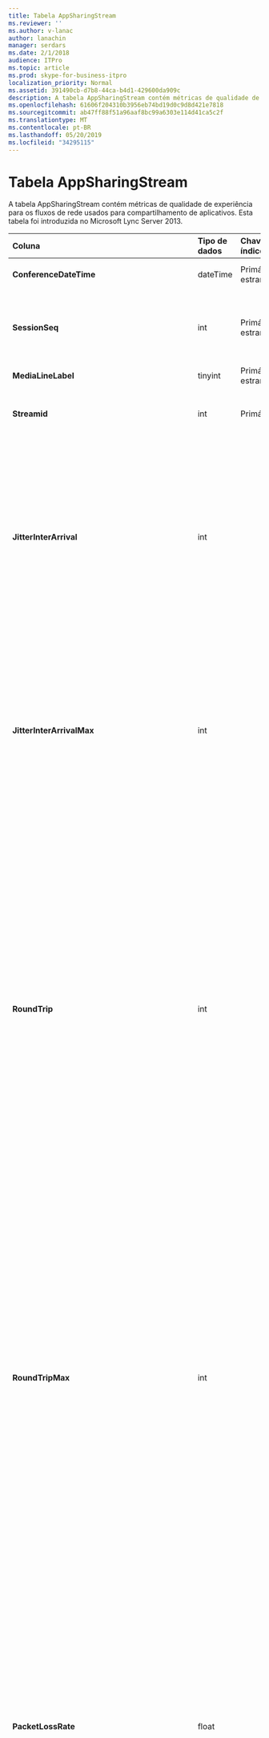 ```yaml
---
title: Tabela AppSharingStream
ms.reviewer: ''
ms.author: v-lanac
author: lanachin
manager: serdars
ms.date: 2/1/2018
audience: ITPro
ms.topic: article
ms.prod: skype-for-business-itpro
localization_priority: Normal
ms.assetid: 391490cb-d7b8-44ca-b4d1-429600da909c
description: A tabela AppSharingStream contém métricas de qualidade de experiência para os fluxos de rede usados para compartilhamento de aplicativos. Esta tabela foi introduzida no Microsoft Lync Server 2013.
ms.openlocfilehash: 61606f204310b3956eb74bd19d0c9d8d421e7818
ms.sourcegitcommit: ab47ff88f51a96aaf8bc99a6303e114d41ca5c2f
ms.translationtype: MT
ms.contentlocale: pt-BR
ms.lasthandoff: 05/20/2019
ms.locfileid: "34295115"
---
```

# <a name="appsharingstream-table"></a>Tabela AppSharingStream
 
A tabela AppSharingStream contém métricas de qualidade de experiência para os fluxos de rede usados para compartilhamento de aplicativos. Esta tabela foi introduzida no Microsoft Lync Server 2013.
  
|**Coluna**|**Tipo de dados**|**Chave/índice**|**Detalhes**|
|:-----|:-----|:-----|:-----|
|**ConferenceDateTime** <br/> |dateTime  <br/> |Primário, estrangeiro  <br/> |Data e hora em que a sessão foi iniciada.  <br/> |
|**SessionSeq** <br/> |int  <br/> |Primário, estrangeiro  <br/> |Identificador sequencial usado para distinguir entre as sessões iniciadas na mesma data e ao mesmo tempo.  <br/> |
|**MediaLineLabel** <br/> |tinyint  <br/> |Primário, estrangeiro  <br/> | Consulte [tabela de mídia](https://docs.microsoft.com/skypeforbusiness/schema-reference/quality-of-experience-qoe-database-schema/medialine-0). <br/> |
|**Streamid** <br/> |int  <br/> |Primária  <br/> |Identificador exclusivo do fluxo de compartilhamento de aplicativos.  <br/> |
|**JitterInterArrival** <br/> |int  <br/> ||Tremulação média detectada entre chegadas de pacote RTP. (Tremulação é uma medição de quanto uma chamada treme.) Valores altos de tremulação são normalmente causados por congestionamento ou por um servidor de mídia sobrecarregado e resultam em perda ou distorção de áudio.  <br/> |
|**JitterInterArrivalMax** <br/> |int  <br/> ||Variação máxima detectada entre as entradas do pacote RTP. (Tremulação é uma medida do "shakiness" de uma chamada.) Os valores de variação alta geralmente são causados por congestionamento ou um servidor de mídia sobrecarregado, resultando em áudio distorcido ou perdido.  <br/> |
|**RoundTrip** <br/> |int  <br/> ||Quantidade média (em milissegundos) exigida para que um pacote de protocolo RTP viaje até outro ponto de extremidade e retorne. Tempos de viagem de ida e volta de 200 milissegundos ou menos são considerados de qualidade aceitável.  <br/> Os valores altos de tempo de resposta podem ser causados por roteamento de chamadas internacionais, configuração incorreta de um roteamento ou um servidor de mídia sobrecarregado. Tempos de resposta altos resultam em dificuldades para conversas de áudio bidirecionais e em tempo real.  <br/> |
|**RoundTripMax** <br/> |int  <br/> ||A quantidade máxima de (em milissegundos) necessária para que um pacote de protocolo de transporte em tempo real vá para outro ponto de extremidade e, em seguida, retorne. Tempos de ida e volta de 200 milissegundos ou menos são considerados de qualidade aceitável.  <br/> Altos valores de tempo de resposta podem ser causados por roteamento de chamadas internacionais, configuração incorreta de um roteamento ou um servidor de mídia sobrecarregado. Tempos de resposta altos resultam em dificuldades para conversas de áudio bidirecionais e em tempo real.  <br/> |
|**PacketLossRate** <br/> |float  <br/> ||Taxa média de perda de pacotes de RTP (protocolo de transporte em tempo real). (A perda de pacotes ocorre quando pacotes de RTP, um protocolo usado para transmitir áudio e vídeo pela Internet, falha ao tentar alcançar seu destino). Altas taxas de perda geralmente são causadas por congestionamento, insuficiência da largura de banda, congestionamento ou interferência na rede sem fio ou um servidor de mídia sobrecarregado. A perda de pacotes normalmente resulta em distorção ou perda de áudio.  <br/> |
|**PacketLossRateMax** <br/> |float  <br/> ||Taxa máxima de perda de pacotes do protocolo de transporte em tempo real (RTP). (A perda de pacote ocorre quando pacotes RTP, um protocolo usado para a transmissão de áudio e vídeo pela Internet, não atinge seu destino.) Tarifas de alta perda são geralmente causadas por congestionamento; falta de largura de banda; congestionamento ou interferência sem fio; ou um servidor de mídia sobrecarregado. A perda de pacote normalmente resulta em perda ou distorção de áudio.  <br/> |
|**PacketUtilization** <br/> |int  <br/> ||Número de pacotes enviados.  <br/> |
|**Largura de banda** <br/> |int  <br/> ||Largura de banda unidirecional estimada disponível no final da sessão. Relatado em bits por segundo.  <br/> |
|**AppSharingPayloadDescription** <br/> |int  <br/> ||Descrição da carga de compartilhamento de aplicativos.  <br/> |
|**RelativeOneWayTotal** <br/> |float  <br/> ||Valor total de latência unidirecional. A latência unidirecional relativa mede o atraso entre o cliente e o servidor.  <br/> |
|**À** <br/> |float  <br/> ||Valor médio de uma latência unidirecional. A latência unidirecional relativa mede o atraso entre o cliente e o servidor.  <br/> |
|**RelativeOneWayMax** <br/> |float  <br/> ||Valor máximo de latência unidirecional. A latência unidirecional relativa mede o atraso entre o cliente e o servidor.  <br/> |
|**RelativeOneWayBurstOccurrences** <br/> |int  <br/> ||Total de ocorrências intermitentes unidirecionais. Uma transmissão "intermitente" é uma transmissão na qual os dados fluem em picos imprevisíveis em oposição a um fluxo constante. Essa métrica mede o fluxo de dados entre o cliente e o servidor.  <br/> |
|**RelativeOneWayBurstDensity** <br/> |float  <br/> ||Densidade total de intermitência unidirecional. Uma transmissão "intermitente" é uma transmissão na qual os dados fluem em picos imprevisíveis em oposição a um fluxo constante. Essa métrica mede o fluxo de dados entre o cliente e o servidor.  <br/> |
|**RelativeOneWayBurstDuration** <br/> |float  <br/> ||Duração total de intermitência unidirecional. Uma transmissão "intermitente" é uma transmissão na qual os dados fluem em picos imprevisíveis em oposição a um fluxo constante. Essa métrica mede o fluxo de dados entre o cliente e o servidor.  <br/> |
|**RelativeOneWayGapOccurrences** <br/> |int  <br/> ||Total de ocorrências de espaçamento unidirecionais. Uma transmissão "intermitente" é uma transmissão na qual os dados fluem em picos imprevisíveis em oposição a um fluxo constante; as lacunas indicam atrasos entre essas intermitências. Essa métrica mede o fluxo de dados entre o cliente e o servidor.  <br/> |
|**RelativeOneWayGapDensity** <br/> |float  <br/> ||Densidade total do espaço unidirecional. Uma transmissão "intermitente" é uma transmissão na qual os dados fluem em picos imprevisíveis em oposição a um fluxo constante; as lacunas indicam atrasos entre essas intermitências. Essa métrica mede o fluxo de dados entre o cliente e o servidor.  <br/> |
|**RelativeOneWayGapDuration** <br/> |float  <br/> ||Duração total unidirecional do espaço. Uma transmissão "intermitente" é uma transmissão na qual os dados fluem em picos imprevisíveis em oposição a um fluxo constante; as lacunas indicam atrasos entre essas intermitências. Essa métrica mede o fluxo de dados entre o cliente e o servidor.  <br/> |
|**ApplicationSharingType** <br/> |varChar (256)  <br/> ||Função do aplicativo (compartilhamento ou visualizador) e tipo de conteúdo.  <br/> |
|**RDPTileProcessingLatencyTotal** <br/> |float  <br/> ||Tempo total de processamento para blocos RDP (protocolo de área de trabalho remota). Um total maior equivale a um atraso mais longo na experiência de visualização.  <br/> |
|**À** <br/> |float  <br/> ||Tempo médio de processamento de blocos RDP (protocolo de área de trabalho remota). Um total maior equivale a um atraso mais longo na experiência de visualização.  <br/> |
|**RDPTileProcessingLatencyMax** <br/> |float  <br/> ||Tempo máximo de processamento de blocos RDP (protocolo de área de trabalho remota). Um total maior equivale a um atraso mais longo na experiência de visualização.  <br/> |
|**RDPTileProcessingLatencyBurstOccurrences** <br/> |int  <br/> ||Ocorrências intermitentes no tempo de processamento dos blocos RDP (protocolo de área de trabalho remota). Uma transmissão "intermitente" é uma transmissão na qual os dados fluem em picos imprevisíveis em oposição a um fluxo constante.  <br/> |
|**RDPTileProcessingLatencyBurstDensity** <br/> |float  <br/> ||Densidade de intermitência no tempo de processamento dos blocos RDP (protocolo de área de trabalho remota). Uma transmissão "intermitente" é uma transmissão na qual os dados fluem em picos imprevisíveis em oposição a um fluxo constante.  <br/> |
|**RDPTileProcessingLatencyBurstDuration** <br/> |float  <br/> ||Duração da intermitência no tempo de processamento dos blocos RDP (protocolo de área de trabalho remota). Uma transmissão "intermitente" é uma transmissão na qual os dados fluem em picos imprevisíveis em oposição a um fluxo constante.  <br/> |
|**RDPTileProcessingLatencyGapOccurrences** <br/> |int  <br/> ||Ocorrências de lacunas no tempo de processamento dos blocos RDP (protocolo de área de trabalho remota).  <br/> |
|**RDPTileProcessingLatencyGapDensity** <br/> |float  <br/> ||Densidade de espaço no bloco tempo de processamento de blocos RDP (protocolo de área de trabalho remota). A densidade de lacunas baixas equivale a uma melhor experiência de exibição.  <br/> |
|**RDPTileProcessingLatencyGapDuration** <br/> |float  <br/> ||Duração do espaço no bloco de tempo de processamento para blocos RDP (protocolo de área de trabalho remota). Durações de espaço curto equivalem a uma melhor experiência de exibição.  <br/> |
|**CaptureTileRateTotal** <br/> |float  <br/> ||Taxa total de blocos capturados (em blocos por segundo).  <br/> |
|**CaptureTileRateAverage** <br/> |float  <br/> ||Taxa média de blocos capturados (em blocos por segundo).  <br/> |
|**CaptureTileRateMax** <br/> |float  <br/> ||Taxa máxima de blocos capturados (em blocos por segundo).  <br/> |
|**CaptureTileRateBurstOccurrences** <br/> |em t  <br/> ||Ocorrências intermitentes na taxa de blocos capturados (em blocos por segundo).  <br/> |
|**CaptureTileRateBurstDensity** <br/> |float  <br/> ||Densidade de intermitência na taxa de blocos capturados (em blocos por segundo).  <br/> |
|**CaptureTileRateBurstDuration** <br/> |float  <br/> ||Duração da intermitência na taxa de blocos capturados (em blocos por segundo).  <br/> |
|**CaptureTileRateGapOccurrences** <br/> |int  <br/> ||Ocorrências de lacunas na taxa de blocos capturados (em blocos por segundo).  <br/> |
|**CaptureTileRateGapDensity** <br/> |float  <br/> ||Densidade da lacuna na taxa de blocos capturados (em blocos por segundo).  <br/> |
|**CaptureTileRateGapDuration** <br/> |float  <br/> ||Duração do espaçamento na taxa de blocos capturados (em blocos por segundo).  <br/> |
|**À** <br/> |float  <br/> ||A porcentagem total do conteúdo que não chegou ao visualizador, em vez disso, foi descartado e sobrescrito pelo novo conteúdo.  <br/> |
|**SpoiledTilePercentAverage** <br/> |float  <br/> ||A porcentagem média do conteúdo que não tinha chegado ao visualizador, em vez disso, foi descartado e sobrescrito pelo novo conteúdo.  <br/> |
|**SpoiledTilePercentMax** <br/> |float  <br/> ||A porcentagem máxima do conteúdo que não tinha chegado ao visualizador, em vez disso, foi descartada e sobrescrita pelo conteúdo novo.  <br/> |
|**SpoiledTilePercentBurstOccurrences** <br/> |int  <br/> ||As ocorrências de intermitência do conteúdo que não chegavam ao visualizador foram descartadas e sobrescritas pelo conteúdo novo.  <br/> |
|**SpoiledTilePercentBurstDensity** <br/> |float  <br/> ||Densidade de intermitência para o conteúdo que não tinha chegado ao visualizador, em vez disso, foi descartado e sobrescrito pelo novo conteúdo.  <br/> |
|**SpoiledTilePercentBurstDuration** <br/> |float  <br/> ||A duração da intermitência para o conteúdo que não tinha chegado ao visualizador, em vez disso, foi descartado e sobrescrito pelo novo conteúdo.  <br/> |
|**SpoiledTilePercentGapOccurrences** <br/> |int  <br/> ||As ocorrências de lacunas do conteúdo que não chegavam ao visualizador foram descartadas e sobrescritas pelo conteúdo novo.  <br/> |
|**SpoiledTilePercentGapDensity** <br/> |float  <br/> ||Densidade de espaço para o conteúdo que não tinha chegado ao visualizador, em vez disso, foi descartado e sobrescrito pelo novo conteúdo.  <br/> |
|**SpoiledTilePercentGapDuration** <br/> |float  <br/> ||Duração do espaço para o conteúdo que não tinha chegado ao visualizador, em vez disso, foi descartado e sobrescrito pelo novo conteúdo.  <br/> |
|**ScrapingFrameRateTotal** <br/> |float  <br/> ||Número total de quadros recortedos da fonte de elementos gráficos.  <br/> |
|**ScrapingFrameRateAverage** <br/> |float  <br/> ||Número médio de quadros recortes da fonte de elementos gráficos.  <br/> |
|**ScrapingFrameRateMax** <br/> |float  <br/> ||Número máximo de quadros recortes da fonte de elementos gráficos.  <br/> |
|**ScrapingFrameRateBurstOccurrences** <br/> |int  <br/> ||Ocorrências intermitentes nos quadros recortes da fonte gráfica.  <br/> |
|**ScrapingFrameRateBurstDensity** <br/> |float  <br/> ||Densidade de intermitência nos quadros recapturada da fonte de elementos gráficos.  <br/> |
|**ScrapingFrameRateBurstDuration** <br/> |float  <br/> ||A duração da intermitência nos quadros é recapturada da fonte de elementos gráficos.  <br/> |
|**ScrapingFrameRateGapOccurrences** <br/> |int  <br/> ||Ocorrências de lacunas nos quadros recortes da fonte gráfica.  <br/> |
|**ScrapingFrameRateGapDensity** <br/> |float  <br/> ||Densidade de lacunas nos quadros recortes da fonte gráfica.  <br/> |
|**ScrapingFrameRateGapDuration** <br/> |float  <br/> ||Intervalo de tempo nos quadros recortes da fonte de elementos gráficos.  <br/> |
|**IncomingTileRateTotal** <br/> |float  <br/> ||Taxa de quadro de entrada total conforme recebido pelo Visualizador.  <br/> |
|**IncomingTileRateAverage** <br/> |float  <br/> ||Taxa média de quadros recebidos, conforme recebido pelo Visualizador.  <br/> |
|**IncomingTileRateMax** <br/> |float  <br/> ||Taxa máxima de bloco de entrada recebido pelo Visualizador.  <br/> |
|**IncomingTileRateBurstOccurrences** <br/> |int  <br/> ||Ocorrências de intermitência na taxa de peça de entrada recebidas pelo Visualizador.  <br/> |
|**IncomingTileRateBurstDensity** <br/> |float  <br/> ||Densidade de intermitência na taxa de peça de entrada como recebida pelo Visualizador.  <br/> |
|**IncomingTileRateBurstDuration** <br/> |float  <br/> ||Duração da intermitência na taxa de peça de entrada como recebida pelo Visualizador.  <br/> |
|**IncomingTileRateGapOccurrences** <br/> |int  <br/> ||Ocorrências de lacunas na taxa de peça de entrada recebidas pelo Visualizador.  <br/> |
|**IncomingTileRateGapDensity** <br/> |float  <br/> ||Densidade de espaço na taxa de peça de entrada como recebida pelo Visualizador.  <br/> |
|**IncomingTileRateGapDuration** <br/> |float  <br/> ||Duração do espaçamento na taxa de peça de entrada como recebida pelo Visualizador.  <br/> |
|**IncomingFrameRateTotal** <br/> |float  <br/> ||Taxa de quadro de entrada total conforme recebido pelo Visualizador.  <br/> |
|**IncomingFrameRateAverage** <br/> |float  <br/> ||Taxa média de quadros recebidos, conforme recebido pelo Visualizador.  <br/> |
|**IncomingFrameRateMax** <br/> |float  <br/> ||Taxa máxima de quadros de entrada, conforme recebido pelo Visualizador.  <br/> |
|**IncomingFrameRateBurstOccurrences** <br/> |int  <br/> ||Ocorrências de intermitência na taxa de quadros de entrada conforme recebidas pelo Visualizador.  <br/> |
|**IncomingFrameRateBurstDensity** <br/> |float  <br/> ||Densidade de intermitência na taxa de quadros de entrada como recebida pelo Visualizador.  <br/> |
|**IncomingFrameRateBurstDuration** <br/> |float  <br/> ||Duração da intermitência na taxa de quadros de entrada como recebida pelo Visualizador.  <br/> |
|**IncomingFrameRateGapOccurrences** <br/> |int  <br/> ||Ocorrências de lacunas na taxa de quadros de entrada recebidas pelo Visualizador.  <br/> |
|**IncomingFrameRateGapDensity** <br/> |float  <br/> ||Densidade de espaço na taxa de quadros de entrada como recebida pelo Visualizador.  <br/> |
|**IncomingFrameRateDuration** <br/> |float  <br/> ||Duração do espaçamento na taxa de quadro de entrada como recebida pelo Visualizador.  <br/> |
|**OutgoingTileRateTotal** <br/> |float  <br/> ||Taxa total de blocos de saída para o remetente.  <br/> |
|**OutgoingTileRateAverage** <br/> |float  <br/> ||Taxa média de peça de saída para o remetente.  <br/> |
|**OutgoingTileRateMax** <br/> |float  <br/> ||Taxa máxima de bloco de saída para o remetente.  <br/> |
|**OutgoingTileRateBurstOccurrences** <br/> |int  <br/> ||Ocorrências de intermitência na taxa de bloco de saída para o remetente.  <br/> |
|**OutgoingTileRateBurstDensity** <br/> |float  <br/> ||Densidade de intermitência na taxa de peça de saída do remetente.  <br/> |
|**OutgoingTileRateBurstDuration** <br/> |float  <br/> ||Duração da intermitência na taxa de peça de saída do remetente.  <br/> |
|**OutgoingTileRateGapOccurrences** <br/> |int  <br/> ||Ocorrências de lacunas na taxa de bloco de saída para o remetente.  <br/> |
|**OutgoingTileRateGapDensity** <br/> |float  <br/> ||Densidade de espaço na taxa de bloco de saída para o remetente.  <br/> |
|**OutgoingTileRateGapDuration** <br/> |float  <br/> ||Duração do espaçamento na taxa de peça de saída para o remetente.  <br/> |
|**OutgoingFrameRateTotal** <br/> |float  <br/> ||Taxa de quadros de saída total para o remetente.  <br/> |
|**OutgoingFrameRateAverage** <br/> |float  <br/> ||taxa média de quadros de saída para o remetente.  <br/> |
|**OutgoingFrameRateMax** <br/> |float  <br/> ||Taxa máxima de quadros de saída para o remetente.  <br/> |
|**OutgoingFrameRateBurstOccurrences** <br/> |int  <br/> ||Ocorrências intermitentes na taxa de quadros de saída do remetente.  <br/> |
|**OutgoingFrameRateBurstDensity** <br/> |float  <br/> ||Densidade de intermitência na taxa de quadros de saída do remetente.  <br/> |
|**OutgoingFrameRateBurstDuration** <br/> |float  <br/> ||Duração da intermitência na taxa de quadros de saída do remetente.  <br/> |
|**OutgoingFrameRateGapOccurrences** <br/> |int  <br/> ||Ocorrências de lacunas na taxa de quadros de saída do remetente.  <br/> |
|**OutgoingFrameRateGapDensity** <br/> |float  <br/> ||Densidade da lacuna na taxa de quadros de saída do remetente.  <br/> |
|**OutgoingFrameRateGapDuration** <br/> |float  <br/> ||Duração do espaçamento na taxa de quadros de saída do remetente.  <br/> |
|**AverageRectangleHeight** <br/> |int  <br/> ||Altura média da resolução de vídeo em pixels.  <br/> |
|**AverageRectangleWidth** <br/> |int  <br/> ||Largura média da resolução de vídeo em pixels.  <br/> |
|**Entrada** <br/> |bit  <br/> ||Taxa média de quadros (em quadros por segundo) para transmissões de entrada.  <br/> |
|**Saída** <br/> |bit  <br/> ||Taxa média de quadros (em quadros por segundo) para transmissões de saída.  <br/> |
|**SenderIsCallerPAI** <br/> |bit  <br/> ||1 significa que a direção do fluxo é do chamador para o chamado.  <br/> 0 significa que a direção do fluxo é do receptor para o chamador.  <br/> |
   

